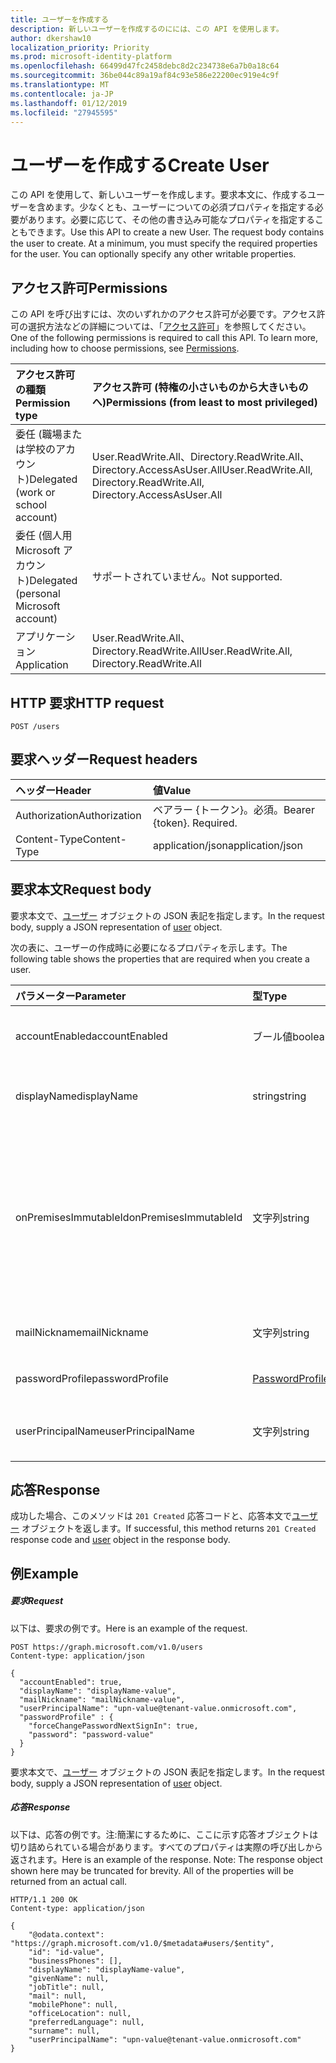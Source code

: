 ```yaml
---
title: ユーザーを作成する
description: 新しいユーザーを作成するのにには、この API を使用します。
author: dkershaw10
localization_priority: Priority
ms.prod: microsoft-identity-platform
ms.openlocfilehash: 66499d47fc2458debc8d2c234738e6a7b0a18c64
ms.sourcegitcommit: 36be044c89a19af84c93e586e22200ec919e4c9f
ms.translationtype: MT
ms.contentlocale: ja-JP
ms.lasthandoff: 01/12/2019
ms.locfileid: "27945595"
---
```

# <a name="create-user"></a><span data-ttu-id="e180c-103">ユーザーを作成する</span><span class="sxs-lookup"><span data-stu-id="e180c-103">Create User</span></span>

<span data-ttu-id="e180c-p101">この API を使用して、新しいユーザーを作成します。要求本文に、作成するユーザーを含めます。少なくとも、ユーザーについての必須プロパティを指定する必要があります。必要に応じて、その他の書き込み可能なプロパティを指定することもできます。</span><span class="sxs-lookup"><span data-stu-id="e180c-p101">Use this API to create a new User. The request body contains the user to create. At a minimum, you must specify the required properties for the user. You can optionally specify any other writable properties.</span></span>
## <a name="permissions"></a><span data-ttu-id="e180c-108">アクセス許可</span><span class="sxs-lookup"><span data-stu-id="e180c-108">Permissions</span></span>
<span data-ttu-id="e180c-p102">この API を呼び出すには、次のいずれかのアクセス許可が必要です。アクセス許可の選択方法などの詳細については、「[アクセス許可](/graph/permissions-reference)」を参照してください。</span><span class="sxs-lookup"><span data-stu-id="e180c-p102">One of the following permissions is required to call this API. To learn more, including how to choose permissions, see [Permissions](/graph/permissions-reference).</span></span>

|<span data-ttu-id="e180c-111">アクセス許可の種類</span><span class="sxs-lookup"><span data-stu-id="e180c-111">Permission type</span></span>      | <span data-ttu-id="e180c-112">アクセス許可 (特権の小さいものから大きいものへ)</span><span class="sxs-lookup"><span data-stu-id="e180c-112">Permissions (from least to most privileged)</span></span>              |
|:--------------------|:---------------------------------------------------------|
|<span data-ttu-id="e180c-113">委任 (職場または学校のアカウント)</span><span class="sxs-lookup"><span data-stu-id="e180c-113">Delegated (work or school account)</span></span> | <span data-ttu-id="e180c-114">User.ReadWrite.All、Directory.ReadWrite.All、Directory.AccessAsUser.All</span><span class="sxs-lookup"><span data-stu-id="e180c-114">User.ReadWrite.All, Directory.ReadWrite.All, Directory.AccessAsUser.All</span></span>    |
|<span data-ttu-id="e180c-115">委任 (個人用 Microsoft アカウント)</span><span class="sxs-lookup"><span data-stu-id="e180c-115">Delegated (personal Microsoft account)</span></span> | <span data-ttu-id="e180c-116">サポートされていません。</span><span class="sxs-lookup"><span data-stu-id="e180c-116">Not supported.</span></span>    |
|<span data-ttu-id="e180c-117">アプリケーション</span><span class="sxs-lookup"><span data-stu-id="e180c-117">Application</span></span> | <span data-ttu-id="e180c-118">User.ReadWrite.All、Directory.ReadWrite.All</span><span class="sxs-lookup"><span data-stu-id="e180c-118">User.ReadWrite.All, Directory.ReadWrite.All</span></span> |

## <a name="http-request"></a><span data-ttu-id="e180c-119">HTTP 要求</span><span class="sxs-lookup"><span data-stu-id="e180c-119">HTTP request</span></span>
<!-- { "blockType": "ignored" } -->
```http
POST /users
```
## <a name="request-headers"></a><span data-ttu-id="e180c-120">要求ヘッダー</span><span class="sxs-lookup"><span data-stu-id="e180c-120">Request headers</span></span>
| <span data-ttu-id="e180c-121">ヘッダー</span><span class="sxs-lookup"><span data-stu-id="e180c-121">Header</span></span>       | <span data-ttu-id="e180c-122">値</span><span class="sxs-lookup"><span data-stu-id="e180c-122">Value</span></span> |
|:---------------|:--------|
| <span data-ttu-id="e180c-123">Authorization</span><span class="sxs-lookup"><span data-stu-id="e180c-123">Authorization</span></span>  | <span data-ttu-id="e180c-p103">ベアラー {トークン}。必須。</span><span class="sxs-lookup"><span data-stu-id="e180c-p103">Bearer {token}. Required.</span></span>  |
| <span data-ttu-id="e180c-126">Content-Type</span><span class="sxs-lookup"><span data-stu-id="e180c-126">Content-Type</span></span>  | <span data-ttu-id="e180c-127">application/json</span><span class="sxs-lookup"><span data-stu-id="e180c-127">application/json</span></span>  |

## <a name="request-body"></a><span data-ttu-id="e180c-128">要求本文</span><span class="sxs-lookup"><span data-stu-id="e180c-128">Request body</span></span>
<span data-ttu-id="e180c-129">要求本文で、[ユーザー](../resources/user.md) オブジェクトの JSON 表記を指定します。</span><span class="sxs-lookup"><span data-stu-id="e180c-129">In the request body, supply a JSON representation of [user](../resources/user.md) object.</span></span>

<span data-ttu-id="e180c-130">次の表に、ユーザーの作成時に必要になるプロパティを示します。</span><span class="sxs-lookup"><span data-stu-id="e180c-130">The following table shows the properties that are required when you create a user.</span></span>

| <span data-ttu-id="e180c-131">パラメーター</span><span class="sxs-lookup"><span data-stu-id="e180c-131">Parameter</span></span> | <span data-ttu-id="e180c-132">型</span><span class="sxs-lookup"><span data-stu-id="e180c-132">Type</span></span> | <span data-ttu-id="e180c-133">説明</span><span class="sxs-lookup"><span data-stu-id="e180c-133">Description</span></span>|
|:---------------|:--------|:----------|
|<span data-ttu-id="e180c-134">accountEnabled</span><span class="sxs-lookup"><span data-stu-id="e180c-134">accountEnabled</span></span> |<span data-ttu-id="e180c-135">ブール値</span><span class="sxs-lookup"><span data-stu-id="e180c-135">boolean</span></span> |<span data-ttu-id="e180c-136">アカウントが有効な場合は true。それ以外の場合は false。</span><span class="sxs-lookup"><span data-stu-id="e180c-136">true if the account is enabled; otherwise, false.</span></span>|
|<span data-ttu-id="e180c-137">displayName</span><span class="sxs-lookup"><span data-stu-id="e180c-137">displayName</span></span> |<span data-ttu-id="e180c-138">string</span><span class="sxs-lookup"><span data-stu-id="e180c-138">string</span></span> |<span data-ttu-id="e180c-139">ユーザーのアドレス帳に表示される名前。</span><span class="sxs-lookup"><span data-stu-id="e180c-139">The name to display in the address book for the user.</span></span>|
|<span data-ttu-id="e180c-140">onPremisesImmutableId</span><span class="sxs-lookup"><span data-stu-id="e180c-140">onPremisesImmutableId</span></span> |<span data-ttu-id="e180c-141">文字列</span><span class="sxs-lookup"><span data-stu-id="e180c-141">string</span></span> |<span data-ttu-id="e180c-142">ユーザーの userPrincipalName (UPN) プロパティにフェデレーション ドメインを使用している場合は、新しいユーザー アカウントの作成時にのみ指定する必要があります</span><span class="sxs-lookup"><span data-stu-id="e180c-142">Only needs to be specified when creating a new user account if you are using a federated domain for the user's userPrincipalName (UPN) property.</span></span>|
|<span data-ttu-id="e180c-143">mailNickname</span><span class="sxs-lookup"><span data-stu-id="e180c-143">mailNickname</span></span> |<span data-ttu-id="e180c-144">文字列</span><span class="sxs-lookup"><span data-stu-id="e180c-144">string</span></span> |<span data-ttu-id="e180c-145">ユーザーのメール エイリアス。</span><span class="sxs-lookup"><span data-stu-id="e180c-145">The mail alias for the user.</span></span>|
|<span data-ttu-id="e180c-146">passwordProfile</span><span class="sxs-lookup"><span data-stu-id="e180c-146">passwordProfile</span></span>|[<span data-ttu-id="e180c-147">PasswordProfile</span><span class="sxs-lookup"><span data-stu-id="e180c-147">PasswordProfile</span></span>](../resources/passwordprofile.md) |<span data-ttu-id="e180c-148">ユーザーのパスワード プロファイル。</span><span class="sxs-lookup"><span data-stu-id="e180c-148">The password profile for the user.</span></span>|
|<span data-ttu-id="e180c-149">userPrincipalName</span><span class="sxs-lookup"><span data-stu-id="e180c-149">userPrincipalName</span></span> |<span data-ttu-id="e180c-150">文字列</span><span class="sxs-lookup"><span data-stu-id="e180c-150">string</span></span> |<span data-ttu-id="e180c-151">ユーザー プリンシパル名 (someuser@contoso.com)。</span><span class="sxs-lookup"><span data-stu-id="e180c-151">The user principal name (someuser@contoso.com).</span></span>|

## <a name="response"></a><span data-ttu-id="e180c-152">応答</span><span class="sxs-lookup"><span data-stu-id="e180c-152">Response</span></span>

<span data-ttu-id="e180c-153">成功した場合、このメソッドは `201 Created` 応答コードと、応答本文で[ユーザー](../resources/user.md) オブジェクトを返します。</span><span class="sxs-lookup"><span data-stu-id="e180c-153">If successful, this method returns `201 Created` response code and [user](../resources/user.md) object in the response body.</span></span>

## <a name="example"></a><span data-ttu-id="e180c-154">例</span><span class="sxs-lookup"><span data-stu-id="e180c-154">Example</span></span>
##### <a name="request"></a><span data-ttu-id="e180c-155">要求</span><span class="sxs-lookup"><span data-stu-id="e180c-155">Request</span></span>
<span data-ttu-id="e180c-156">以下は、要求の例です。</span><span class="sxs-lookup"><span data-stu-id="e180c-156">Here is an example of the request.</span></span>
<!-- {
  "blockType": "request",
  "name": "create_user_from_users"
}-->
```http
POST https://graph.microsoft.com/v1.0/users
Content-type: application/json

{
  "accountEnabled": true,
  "displayName": "displayName-value",
  "mailNickname": "mailNickname-value",
  "userPrincipalName": "upn-value@tenant-value.onmicrosoft.com",
  "passwordProfile" : {
    "forceChangePasswordNextSignIn": true,
    "password": "password-value"
  }
}
```
<span data-ttu-id="e180c-157">要求本文で、[ユーザー](../resources/user.md) オブジェクトの JSON 表記を指定します。</span><span class="sxs-lookup"><span data-stu-id="e180c-157">In the request body, supply a JSON representation of [user](../resources/user.md) object.</span></span>
##### <a name="response"></a><span data-ttu-id="e180c-158">応答</span><span class="sxs-lookup"><span data-stu-id="e180c-158">Response</span></span>
<span data-ttu-id="e180c-p104">以下は、応答の例です。注:簡潔にするために、ここに示す応答オブジェクトは切り詰められている場合があります。すべてのプロパティは実際の呼び出しから返されます。</span><span class="sxs-lookup"><span data-stu-id="e180c-p104">Here is an example of the response. Note: The response object shown here may be truncated for brevity. All of the properties will be returned from an actual call.</span></span>
<!-- {
  "blockType": "response",
  "truncated": true,
  "@odata.type": "microsoft.graph.user"
} -->
```http
HTTP/1.1 200 OK
Content-type: application/json

{
    "@odata.context": "https://graph.microsoft.com/v1.0/$metadata#users/$entity",
    "id": "id-value",
    "businessPhones": [],
    "displayName": "displayName-value",
    "givenName": null,
    "jobTitle": null,
    "mail": null,
    "mobilePhone": null,
    "officeLocation": null,
    "preferredLanguage": null,
    "surname": null,
    "userPrincipalName": "upn-value@tenant-value.onmicrosoft.com"
}
```

<!-- uuid: 8fcb5dbc-d5aa-4681-8e31-b001d5168d79
2015-10-25 14:57:30 UTC -->
<!-- {
  "type": "#page.annotation",
  "description": "Create User",
  "keywords": "",
  "section": "documentation",
  "tocPath": ""
}-->
